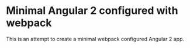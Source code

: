 # Minimal Angular 2 configured with webpack

This is an attempt to create a minimal webpack configured Angular 2 app.
